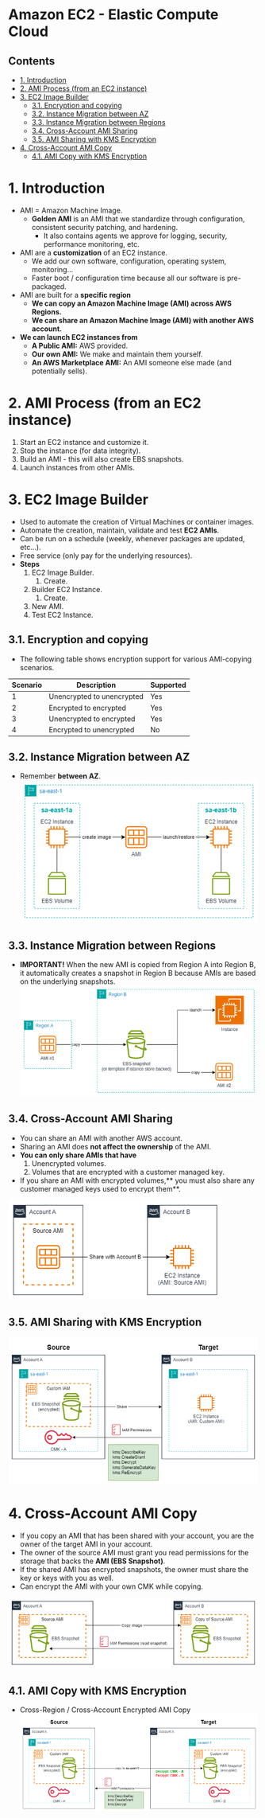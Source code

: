 # Amazon EC2 - Elastic Compute Cloud <!-- omit in toc -->

## Contents <!-- omit in toc -->

- [1. Introduction](#1-introduction)
- [2. AMI Process (from an EC2 instance)](#2-ami-process-from-an-ec2-instance)
- [3. EC2 Image Builder](#3-ec2-image-builder)
  - [3.1. Encryption and copying](#31-encryption-and-copying)
  - [3.2. Instance Migration between AZ](#32-instance-migration-between-az)
  - [3.3. Instance Migration between Regions](#33-instance-migration-between-regions)
  - [3.4. Cross-Account AMI Sharing](#34-cross-account-ami-sharing)
  - [3.5. AMI Sharing with KMS Encryption](#35-ami-sharing-with-kms-encryption)
- [4. Cross-Account AMI Copy](#4-cross-account-ami-copy)
  - [4.1. AMI Copy with KMS Encryption](#41-ami-copy-with-kms-encryption)

# 1. Introduction

- AMI = Amazon Machine Image.
  - **Golden AMI** is an AMI that we standardize through configuration, consistent security patching, and hardening.
    - It also contains agents we approve for logging, security, performance monitoring, etc.
- AMI are a **customization** of an EC2 instance.
  - We add our own software, configuration, operating system, monitoring...
  - Faster boot / configuration time because all our software is pre-packaged.
- AMI are built for a **specific region**
  - **We can copy an Amazon Machine Image (AMI) across AWS Regions.**
  - **We can share an Amazon Machine Image (AMI) with another AWS account.**
- **We can launch EC2 instances from**
  - **A Public AMI:** AWS provided.
  - **Our own AMI:** We make and maintain them yourself.
  - **An AWS Marketplace AMI:** An AMI someone else made (and potentially sells).

# 2. AMI Process (from an EC2 instance)

1. Start an EC2 instance and customize it.
2. Stop the instance (for data integrity).
3. Build an AMI - this will also create EBS snapshots.
4. Launch instances from other AMIs.

# 3. EC2 Image Builder

- Used to automate the creation of Virtual Machines or container images.
- Automate the creation, maintain, validate and test **EC2 AMIs**.
- Can be run on a schedule (weekly, whenever packages are updated, etc...).
- Free service (only pay for the underlying resources).
- **Steps**
  1. EC2 Image Builder.
     1. Create.
  2. Builder EC2 Instance.
     1. Create.
  3. New AMI.
  4. Test EC2 Instance.

## 3.1. Encryption and copying

- The following table shows encryption support for various AMI-copying scenarios.

| Scenario | Description                | Supported |
| -------- | -------------------------- | --------- |
| 1        | Unencrypted to unencrypted | Yes       |
| 2        | Encrypted to encrypted     | Yes       |
| 3        | Unencrypted to encrypted   | Yes       |
| 4        | Encrypted to unencrypted   | No        |

## 3.2. Instance Migration between AZ

- Remember **between AZ**.
  ![EC2 Instance Migration between AZ](/Images/Compute/AmazonEC2MigrationBetweenAZ.png)

## 3.3. Instance Migration between Regions

- **IMPORTANT!** When the new AMI is copied from Region A into Region B, it automatically creates a snapshot in Region B because AMIs are based on the underlying snapshots.
  ![EC2 Instance Migration Between Regions](/Images/Compute/AmazonEC2InstanceMigrationBetweenRegions.png)

## 3.4. Cross-Account AMI Sharing

- You can share an AMI with another AWS account.
- Sharing an AMI does **not affect the ownership** of the AMI.
- **You can only share AMIs that have**
  1. Unencrypted volumes.
  2. Volumes that are encrypted with a customer managed key.
- If you share an AMI with encrypted volumes,** you must also share any customer managed keys used to encrypt them**.

![Cross-Account AMI Sharing](/Images/Compute/AmazonEC2CrossAccountAMISharing.png)

## 3.5. AMI Sharing with KMS Encryption

![AMI Sharing with KMS Encryption](/Images/Compute/AmazonEC2AMISharingWithKMSEncryption.png)

# 4. Cross-Account AMI Copy

- If you copy an AMI that has been shared with your account, you are the owner of the target AMI in your account.
- The owner of the source AMI must grant you read permissions for the storage that backs the **AMI (EBS Snapshot)**.
- If the shared AMI has encrypted snapshots, the owner must share the key or keys with you as well.
- Can encrypt the AMI with your own CMK while copying.

![Cross-Account AMI Copy](/Images/Compute/AmazonEC2CrossAccountAMICopy.png)

## 4.1. AMI Copy with KMS Encryption

- Cross-Region / Cross-Account Encrypted AMI Copy
  ![AMI Copy with KMS Encryption](/Images/Compute/AmazonEC2CrossAccountAMICopyWithKMSEncryption.png)
